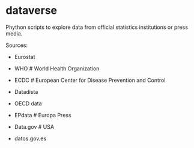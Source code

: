 # dataverse
Phython scripts to explore data from official statistics institutions or press media.


Sources:
* Eurostat
* WHO       # World Health Organization
* ECDC      # European Center for Disease Prevention and Control
* Datadista

* OECD data
* EPdata    # Europa Press
* Data.gov  # USA
* datos.gov.es
